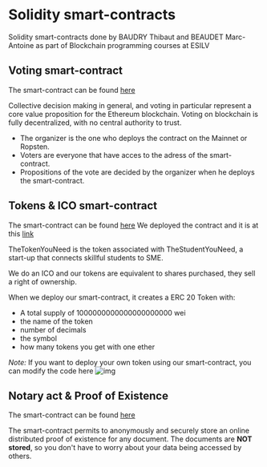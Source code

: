 Solidity smart-contracts
=====================================

Solidity smart-contracts done by BAUDRY Thibaut and BEAUDET Marc-Antoine as part of Blockchain programming courses at ESILV

Voting smart-contract
----------------
The smart-contract can be found [here](/voting/voting.sol)

Collective decision making in general, and voting in particular represent a core value proposition for the Ethereum blockchain. Voting on blockchain is fully decentralized, with no central authority to trust. 

* The organizer is the one who deploys the contract on the Mainnet or Ropsten.
* Voters are everyone that have acces to the adress of the smart-contract.
* Propositions of the vote are decided by the organizer when he deploys the smart-contract.



Tokens & ICO smart-contract
----------------
The smart-contract can be found [here](/ico/TheTokenYouNeed.sol)
We deployed the contract and it is at this [link](https://ropsten.etherscan.io/token/0x61fb05546e1d29db9fb90f8aac8492f3783380fa)

TheTokenYouNeed is the token associated with TheStudentYouNeed, a start-up that connects skillful students to SME.

We do an ICO and our tokens are equivalent to shares purchased, they sell a right of ownership.

When we deploy our smart-contract, it creates a ERC 20 Token with:
* A total supply of 1000000000000000000000 wei
* the name of the token
* number of decimals
* the symbol
* how many tokens you get with one ether

*Note:* If you want to deploy your own token using our smart-contract, you can modify the code here  ![img](https://image.noelshack.com/fichiers/2018/12/3/1521651198-create-your-own-erc20-token.png)

Notary act & Proof of Existence
----------------
The smart-contract can be found [here](/proof-of-existence/proof-of-existence.sol)

The smart-contract permits to anonymously and securely store an online distributed proof of existence for any document. The documents are **NOT stored**, so you don't have to worry about your data being accessed by others. 
